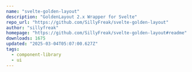 ```yaml
---
name: "svelte-golden-layout"
description: "GoldenLayout 2.x Wrapper for Svelte"
repo_url: "https://github.com/SillyFreak/svelte-golden-layout"
author: "sillyfreak"
homepage: "https://github.com/SillyFreak/svelte-golden-layout#readme"
downloads: 1675
updated: "2025-03-04T05:07:00.627Z"
tags: 
  - component-library
  - ui
---
```

